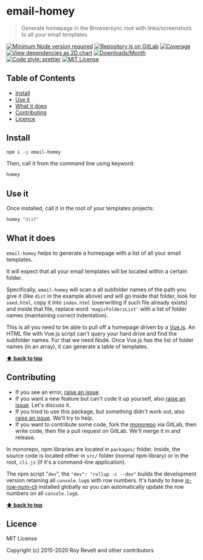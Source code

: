 # email-homey

> Generate homepage in the Browsersync root with links/screenshots to all your email templates

[![Minimum Node version required][node-img]][node-url]
[![Repository is on GitLab][gitlab-img]][gitlab-url]
[![Coverage][cov-img]][cov-url]
[![View dependencies as 2D chart][deps2d-img]][deps2d-url]
[![Downloads/Month][downloads-img]][downloads-url]
[![Code style: prettier][prettier-img]][prettier-url]
[![MIT License][license-img]][license-url]

## Table of Contents

- [Install](#install)
- [Use it](#use-it)
- [What it does](#what-it-does)
- [Contributing](#contributing)
- [Licence](#licence)

## Install

```bash
npm i -g email-homey
```

Then, call it from the command line using keyword:

```bash
homey
```

## Use it

Once installed, call it in the root of your templates projects:

```bash
homey "dist"
```

## What it does

`email-homey` helps to generate a homepage with a list of all your email templates.

It will expect that all your email templates will be located within a certain folder.

Specifically, `email-homey` will scan a all subfolder names of the path you give it (like `dist` in the example above) and will go inside that folder, look for `seed.html`, copy it into `index.html` (overwriting if such file already exists) and inside that file, replace word `'magicFoldersList'` with a list of folder names (maintaining correct indentation).

This is all you need to be able to pull off a homepage driven by a [Vue.js](https://vuejs.org/). An HTML file with Vue.js script can't query your hard drive and find the subfolder names. For that we need Node. Once Vue.js _has_ the list of folder names (in an array), it can generate a table of templates.

**[⬆ back to top](#)**

## Contributing

- If you see an error, [raise an issue](<https://gitlab.com/codsen/codsen/issues/new?issue[title]=email-homey%20package%20-%20put%20title%20here&issue[description]=**Which%20package%20is%20this%20issue%20for**%3A%20%0Aemail-homey%0A%0A**Describe%20the%20issue%20(if%20necessary)**%3A%20%0A%0A%0A%2Fassign%20%40revelt>).
- If you want a new feature but can't code it up yourself, also [raise an issue](<https://gitlab.com/codsen/codsen/issues/new?issue[title]=email-homey%20package%20-%20put%20title%20here&issue[description]=**Which%20package%20is%20this%20issue%20for**%3A%20%0Aemail-homey%0A%0A**Describe%20the%20issue%20(if%20necessary)**%3A%20%0A%0A%0A%2Fassign%20%40revelt>). Let's discuss it.
- If you tried to use this package, but something didn't work out, also [raise an issue](<https://gitlab.com/codsen/codsen/issues/new?issue[title]=email-homey%20package%20-%20put%20title%20here&issue[description]=**Which%20package%20is%20this%20issue%20for**%3A%20%0Aemail-homey%0A%0A**Describe%20the%20issue%20(if%20necessary)**%3A%20%0A%0A%0A%2Fassign%20%40revelt>). We'll try to help.
- If you want to contribute some code, fork the [monorepo](https://gitlab.com/codsen/codsen/) via GitLab, then write code, then file a pull request on GitLab. We'll merge it in and release.

In monorepo, npm libraries are located in `packages/` folder. Inside, the source code is located either in `src/` folder (normal npm library) or in the root, `cli.js` (if it's a command-line application).

The npm script "`dev`", the `"dev": "rollup -c --dev"` builds the development version retaining all `console.log`s with row numbers. It's handy to have [js-row-num-cli](https://www.npmjs.com/package/js-row-num-cli) installed globally so you can automatically update the row numbers on all `console.log`s.

**[⬆ back to top](#)**

## Licence

MIT License

Copyright (c) 2015-2020 Roy Revelt and other contributors

[node-img]: https://img.shields.io/node/v/email-homey.svg?style=flat-square&label=works%20on%20node
[node-url]: https://www.npmjs.com/package/email-homey
[gitlab-img]: https://img.shields.io/badge/repo-on%20GitLab-brightgreen.svg?style=flat-square
[gitlab-url]: https://gitlab.com/codsen/codsen/tree/master/packages/email-homey
[cov-img]: https://img.shields.io/badge/coverage-92%25-brightgreen.svg?style=flat-square
[cov-url]: https://gitlab.com/codsen/codsen/tree/master/packages/email-homey
[deps2d-img]: https://img.shields.io/badge/deps%20in%202D-see_here-08f0fd.svg?style=flat-square
[deps2d-url]: http://npm.anvaka.com/#/view/2d/email-homey
[downloads-img]: https://img.shields.io/npm/dm/email-homey.svg?style=flat-square
[downloads-url]: https://npmcharts.com/compare/email-homey
[prettier-img]: https://img.shields.io/badge/code_style-prettier-ff69b4.svg?style=flat-square
[prettier-url]: https://prettier.io
[license-img]: https://img.shields.io/badge/licence-MIT-51c838.svg?style=flat-square
[license-url]: https://gitlab.com/codsen/codsen/blob/master/LICENSE
